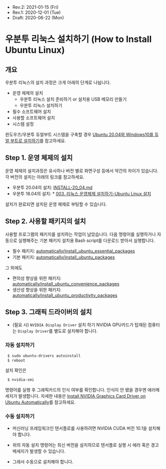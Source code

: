* Rev.2: 2021-01-15 (Fri)
* Rev.1: 2020-12-01 (Tue)
* Draft: 2020-06-22 (Mon)

# 우분투 리눅스 설치하기 (How to Install Ubuntu Linux)
## 개요
우분투 리눅스의 설치 과정은 크게 아래의 단계로 나뉩니다.

* 운영 체제의 설치
  * 우분투 리눅스 설치 준비하기 or 설치용 USB 메모리 만들기
  * 우분투 리눅스 설치하기
* 필수 소프트웨어 설치
* 사용할 소프트웨어 설치
* 시스템 설정

윈도우즈/우분투 듀얼부트 시스템을 구축할 경우 [Ubuntu 20.04와 Windows10를 듀얼 부트로 설치하기](INSTALL-dual_boot_system.md)를 참고하세요. 

## Step 1. 운영 체제의 설치
운영 체제의 설치과정은 유사하나 버전 별로 화면구성 등에서 약간의 차이가 있습니다. 각 버전의 설치는 아래의 링크를 참고하세요.
* 우분투 20.04의 설치: [INSTALL-20_04.md](INSTALL-20_04.md)
* 우분투 18.04의 설치: * [003. 리눅스 운영체제 설치하기-Ubuntu Linux 설치](https://m.blog.naver.com/PostView.nhn?blogId=aimldl&logNo=221478627994&referrerCode=0&searchKeyword=linux)

설치가 완료되면 설치된 운영 체제로 부팅할 수 있습니다.

## Step 2. 사용할 패키지의 설치
사용할 프로그램의 패키지를 설치하는 작업이 남았습니다. 다음 명령어를 실행하거나 자동으로 실행해주는 기본 패키지 설치용 Bash script를 다운로드 받아서 실행합니다.
* 필수 패키지: [automatically/install_ubuntu_essential_packages](automatically/install_ubuntu_essential_packages)
* 기본 패키지: [automatically/install_ubuntu_packages](automatically/install_ubuntu_packages)

그 외에도
* 편의성 향상을 위한 패키지: [automatically/install_ubuntu_convenience_packages](automatically/install_ubuntu_convenience_packages)
* 생산성 향상을 위한 패키지: [automatically/install_ubuntu_productivity_packages](automatically/install_ubuntu_productivity_packages)

## Step 3. 그래픽 드라이버의 설치

* (필요 시) `NVIDIA Display Driver` 설치 하기 
NVIDIA GPU카드가 탑재된 컴퓨터는 `Display Driver`를 별도로 설치해야 합니다.
### 자동 설치하기 

```bash
 $ sudo ubuntu-drivers autoinstall
 $ reboot
```
설치 확인은
```bash
 $ nvidia-smi
```
명령어를 실행 후 그래픽카드의 인식 여부를 확인합니다. 인식이 안 됐을 경우엔 에러메세지가 발생합니다. 자세한 내용은 [Install NVIDIA Graphics Card Driver on Ubuntu Automatically](../technical_skills/computing_environments/gpgpu/how_to/install_nvidia_graphics_card_driver_automatically.md)를 참고하세요.

### 수동 설치하기

* 머신러닝 프레임워크인 텐서플로를 사용하려면 NVIDIA CUDA 버전 10.1을 설치해야 합니다.

* 위의 자동 설치 명령어는 최신 버전을 설치하므로 텐서플로 실행 시 에러 혹은 경고 메세지가 발생할 수 있습니다.
* 그래서 수동으로 설치해야 합니다.

